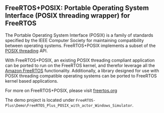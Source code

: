 ## FreeRTOS+POSIX: Portable Operating System Interface (POSIX threading wrapper) for FreeRTOS

The Portable Operating System Interface (POSIX) is a family of standards specified by the IEEE Computer Society for maintaining compatibility between operating systems. FreeRTOS+POSIX implements a subset of the [POSIX threading](https://pubs.opengroup.org/onlinepubs/7908799/xsh/threads.html) API.

With FreeRTOS+POSIX, an existing POSIX threading compliant application can be ported to run on the FreeRTOS kernel, and therefor leverage all the [Amazon FreeRTOS](https://www.freertos.org/FAQ_Amazon.html) functionality. Additionally, a library designed for use with POSIX threading compatible operating systems can be ported to FreeRTOS kernel based applications.

For more on FreeRTOS+POSIX, please visit [freertos.org](https://www.freertos.org/FreeRTOS-Plus/FreeRTOS_Plus_POSIX/index.html)

The demo project is located under ```FreeRTOS-Plus\Demo\FreeRTOS_Plus_POSIX_with_actor_Windows_Simulator```. 